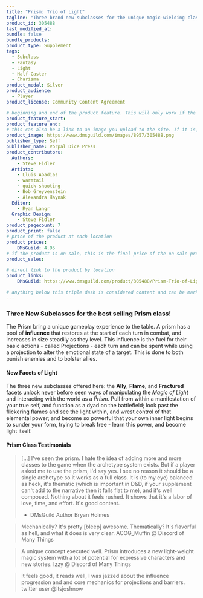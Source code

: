 ```yaml
---
title: "Prism: Trio of Light"
tagline: "Three brand new subclasses for the unique magic-wielding class: the Prism!"
product_id: 305488
last_modified_at:
bundle: false
bundle_products:
product_type: Supplement
tags:
  - Subclass
  - Fantasy
  - Light
  - Half-Caster
  - Charisma
product_medal: Silver
product_audience:
  - Player
product_license: Community Content Agreement

# beginning and end of the product feature. This will only work if the site is updated within several weeks of when the feature is supposed to happen. Making a new post counts as updating.
product_feature_start: 
product_feature_end: 
# this can also be a link to an image you upload to the site. If it is, it must start with a "/" or be a full link
product_image: https://www.dmsguild.com/images/8957/305488.png
publisher_type: Self
publisher_name: Vorpal Dice Press
product_contributors:
  Authors:
    - Steve Fidler
  Artists:
    - Lluis Abadias
    - warmtail
    - quick-shooting
    - Bob Greyvenstein
    - Alexandra Haynak
  Editor:
    - Ryan Langr
  Graphic Design:
    - Steve Fidler
product_pagecount: 7
product_print: false
# price of the product at each location
product_prices:
    DMsGuild: 4.95
# if the product is on sale, this is the final price of the on-sale product for each location that it is on sale. The sales % will be calculated and displayed based on the difference between product_prices and product_sales
product_sales:

# direct link to the product by location
product_links:
    DMsGuild: https://www.dmsguild.com/product/305488/Prism-Trio-of-Light?affiliate_id=1713687

# anything below this triple dash is considered content and can be markup or html. It should be fully HTML compatible as long as your tags are formatted correctly.
---
```

### Three New Subclasses for the best selling Prism class!
The Prism bring a unique gameplay experience to the table. A prism has a pool of **influence** that restores at the start of each turn in combat, and increases in size steadily as they level. This influence is the fuel for their basic actions - called Projections - each turn and can be spent while using a projection to alter the emotional state of a target. This is done to both punish enemies and to bolster allies.

#### New Facets of Light

The three new subclasses offered here: the **Ally**, **Flame**, and **Fractured** facets unlock never before seen ways of manipulating the *Magic of Light* and interacting with the world as a *Prism*. Pull from within a manifestation of your true self, and function as a dyad on the battlefield; look past the flickering flames and see the light within, and wrest control of that elemental power; and become so powerful that your own inner light begins to sunder your form, trying to break free - learn this power, and become light itself.

#### Prism Class Testimonials
> [...] I've seen the prism. I hate the idea of adding more and more classes to the game when the archetype system exists. But if a player asked me to use the prism, I'd say yes. I see no reason it should be a single archetype so it works as a full class. It is (to my eye) balanced as heck, it's thematic (which is important in D&D, if your supplement can't add to the narrative then it falls flat to me), and it's well composed. Nothing about it feels rushed. It shows that it's a labor of love, time, and effort. It's good content.
> - DMsGuild Author Bryan Holmes

> Mechanically? It's pretty [bleep] awesome. Thematically? It's flavorful as hell, and what it does is very clear.
> ACOG_Muffin @ Discord of Many Things

> A unique concept executed well. Prism introduces a new light-weight magic system with a lot of potential for expressive characters and new stories.
> Izzy @ Discord of Many Things

> It feels good, it reads well, I was jazzed about the influence progression and and core mechanics for projections and barriers.
> twitter user @itsjoshnow

